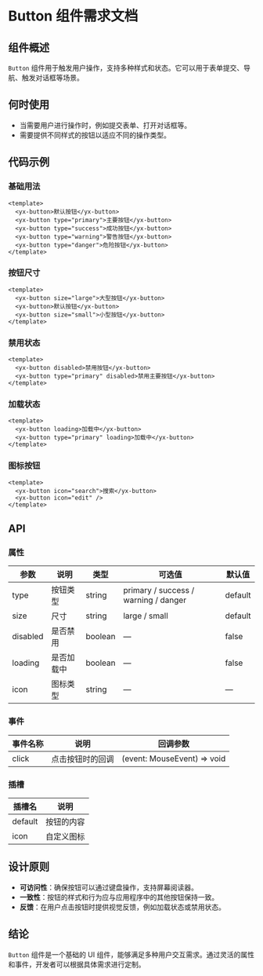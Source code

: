 # Button 组件需求文档

## 组件概述

`Button` 组件用于触发用户操作，支持多种样式和状态。它可以用于表单提交、导航、触发对话框等场景。

## 何时使用

- 当需要用户进行操作时，例如提交表单、打开对话框等。
- 需要提供不同样式的按钮以适应不同的操作类型。

## 代码示例

### 基础用法

```vue
<template>
  <yx-button>默认按钮</yx-button>
  <yx-button type="primary">主要按钮</yx-button>
  <yx-button type="success">成功按钮</yx-button>
  <yx-button type="warning">警告按钮</yx-button>
  <yx-button type="danger">危险按钮</yx-button>
</template>
```

### 按钮尺寸

```vue
<template>
  <yx-button size="large">大型按钮</yx-button>
  <yx-button>默认按钮</yx-button>
  <yx-button size="small">小型按钮</yx-button>
</template>
```

### 禁用状态

```vue
<template>
  <yx-button disabled>禁用按钮</yx-button>
  <yx-button type="primary" disabled>禁用主要按钮</yx-button>
</template>
```

### 加载状态

```vue
<template>
  <yx-button loading>加载中</yx-button>
  <yx-button type="primary" loading>加载中</yx-button>
</template>
```

### 图标按钮

```vue
<template>
  <yx-button icon="search">搜索</yx-button>
  <yx-button icon="edit" />
</template>
```

## API

### 属性

| 参数     | 说明       | 类型    | 可选值                               | 默认值  |
| -------- | ---------- | ------- | ------------------------------------ | ------- |
| type     | 按钮类型   | string  | primary / success / warning / danger | default |
| size     | 尺寸       | string  | large / small                        | default |
| disabled | 是否禁用   | boolean | —                                    | false   |
| loading  | 是否加载中 | boolean | —                                    | false   |
| icon     | 图标类型   | string  | —                                    | —       |

### 事件

| 事件名称 | 说明             | 回调参数                    |
| -------- | ---------------- | --------------------------- |
| click    | 点击按钮时的回调 | (event: MouseEvent) => void |

### 插槽

| 插槽名  | 说明       |
| ------- | ---------- |
| default | 按钮的内容 |
| icon    | 自定义图标 |

## 设计原则

- **可访问性**：确保按钮可以通过键盘操作，支持屏幕阅读器。
- **一致性**：按钮的样式和行为应与应用程序中的其他按钮保持一致。
- **反馈**：在用户点击按钮时提供视觉反馈，例如加载状态或禁用状态。

## 结论

`Button` 组件是一个基础的 UI 组件，能够满足多种用户交互需求。通过灵活的属性和事件，开发者可以根据具体需求进行定制。
